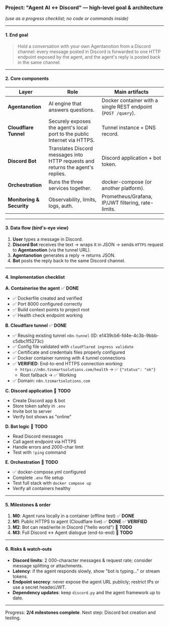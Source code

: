 ### Project: "Agent AI ↔ Discord" — high-level goal & architecture

*(use as a progress checklist; no code or commands inside)*

---

#### 1. End goal

> Hold a conversation with your own Agentanotion from a Discord channel: every message posted in Discord is forwarded to one HTTP endpoint exposed by the agent, and the agent's reply is posted back in the same channel.

---

#### 2. Core components

| Layer                     | Role                                                                            | Main artifacts                                                |
| ------------------------- | ------------------------------------------------------------------------------- | ------------------------------------------------------------- |
| **Agentanotion**          | AI engine that answers questions.                                               | Docker container with a single REST endpoint (`POST /query`). |
| **Cloudflare Tunnel**     | Securely exposes the agent's local port to the public Internet via HTTPS.       | Tunnel instance + DNS record.                                 |
| **Discord Bot**           | Translates Discord messages into HTTP requests and returns the agent's replies. | Discord application + bot token.                              |
| **Orchestration**         | Runs the three services together.                                               | docker-compose (or another platform).                         |
| **Monitoring & Security** | Observability, limits, logs, auth.                                              | Prometheus/Grafana, IP/JWT filtering, rate-limits.            |

---

#### 3. Data flow (bird's-eye view)

1. **User** types a message in Discord.
2. **Discord Bot** receives the text → wraps it in JSON → sends `HTTPS` request to **Agentanotion** (via the tunnel URL).
3. **Agentanotion** generates a reply → returns JSON.
4. **Bot** posts the reply back to the same Discord channel.

---

#### 4. Implementation checklist

**A. Containerise the agent** ✅ **DONE**
- ✅ Dockerfile created and verified
- ✅ Port 8000 configured correctly
- ✅ Build context points to project root
- ✅ Health check endpoint working

**B. Cloudflare tunnel** ✅ **DONE**
- ✅ Reusing existing tunnel `n8n-tunnel` (ID: e1439cb6-fd4e-4c3b-9bbb-c5dbc1f5273c)
- ✅ Config file validated with `cloudflared ingress validate`
- ✅ Certificate and credentials files properly configured
- ✅ Docker container running with 4 tunnel connections
- ✅ **VERIFIED**: End-to-end HTTPS connection working:
  - `https://n8n.tzsmartsolutions.com/health` → ✅ `{"status": "ok"}`
  - Root fallback → ✅ Working
- ✅ Domain: `n8n.tzsmartsolutions.com`

**C. Discord application** 🔄 **TODO**
- Create Discord app & bot
- Store token safely in `.env`
- Invite bot to server
- Verify bot shows as "online"

**D. Bot logic** 🔄 **TODO**
- Read Discord messages
- Call agent endpoint via HTTPS
- Handle errors and 2000-char limit
- Test with `!ping` command

**E. Orchestration** 🔄 **TODO**
- ✅ docker-compose.yml configured
- Complete `.env` file setup
- Test full stack with `docker compose up`
- Verify all containers healthy

---

#### 5. Milestones & order

1. **M0**: Agent runs locally in a container (offline test) ✅ **DONE**
2. **M1**: Public HTTPS to agent (Cloudflare live) ✅ **DONE** ✅ **VERIFIED**
3. **M2**: Bot can read/write in Discord ("hello world") 🔄 **TODO**
4. **M3**: Full Discord ↔ Agent dialogue (end-to-end) 🔄 **TODO**

---

#### 6. Risks & watch-outs

* **Discord limits**: 2 000-character messages & request rate; consider message splitting or attachments.
* **Latency**: if the agent responds slowly, show "bot is typing…" or stream tokens.
* **Endpoint secrecy**: never expose the agent URL publicly; restrict IPs or use a secret header/JWT.
* **Dependency updates**: keep `discord.py` and the agent framework up to date.

---

Progress: **2/4 milestones complete**. Next step: Discord bot creation and testing.
